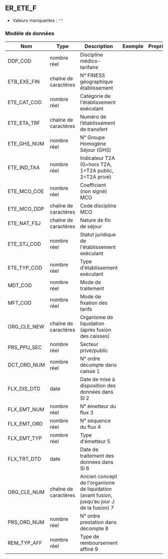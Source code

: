 ## ER_ETE_F

- Valeurs manquantes : `""`

### Modèle de données

|Nom|Type|Description|Exemple|Propriétés|
|-|-|-|-|-|
|DDP_COD|nombre réel|Discipline médico-tarifaire|||
|ETB_EXE_FIN|chaîne de caractères|N° FINESS géographique établissement|||
|ETE_CAT_COD|nombre réel|Catégorie de l'établissement exécutant|||
|ETE_ETA_TRF|chaîne de caractères|Numéro de l’établissement de transfert|||
|ETE_GHS_NUM|nombre réel|N° Groupe Homogène Séjour (GHS)|||
|ETE_IND_TAA|nombre réel|Indicateur T2A (0=hors T2A, 1=T2A public, 2=T2A privé)|||
|ETE_MCO_COE|nombre réel|Coefficient (non signé) MCO|||
|ETE_MCO_DDP|chaîne de caractères|Code discipline MCO|||
|ETE_NAT_FSJ|chaîne de caractères|Nature de fin de séjour|||
|ETE_STJ_COD|nombre réel|Statut juridique de l'établissement exécutant|||
|ETE_TYP_COD|nombre réel|Type d'établissement exécutant|||
|MDT_COD|nombre réel|Mode de traitement|||
|MFT_COD|nombre réel|Mode de fixation des tarifs|||
|ORG_CLE_NEW|chaîne de caractères|Organisme de liquidation (après fusion des caisses)|||
|PRS_PPU_SEC|nombre réel|Secteur privé/public|||
|DCT_ORD_NUM|nombre réel|N° ordre décompte dans caisse                      1|||
|FLX_DIS_DTD|date|Date de mise à disposition des données dans SI     2|||
|FLX_EMT_NUM|nombre réel|N° émetteur du flux                                                  3|||
|FLX_EMT_ORD|nombre réel|N° séquence du flux                                               4|||
|FLX_EMT_TYP|nombre réel|Type d'émetteur                                                      5|||
|FLX_TRT_DTD|date|Date de traitement des données dans SI                   6|||
|ORG_CLE_NUM|chaîne de caractères|Ancien concept de l'organisme de liquidation (avant fusion, jusqu’au jour J de la fusion)          7|||
|PRS_ORD_NUM|nombre réel|N° ordre prestation dans décompte                 8|||
|REM_TYP_AFF|nombre réel|Type de remboursement affiné                                 9|||
